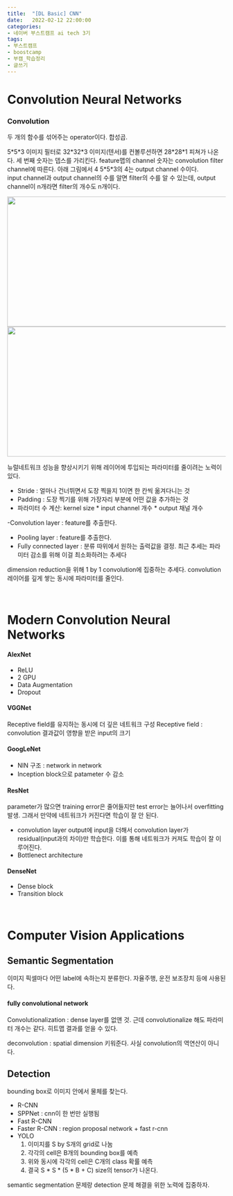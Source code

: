 ```yaml
---
title:  "[DL Basic] CNN"
date:   2022-02-12 22:00:00
categories:
- 네이버 부스트캠프 ai tech 3기
tags:
- 부스트캠프
- boostcamp
- 부캠_학습정리
- 글쓰기
---
```


# Convolution Neural Networks

### Convolution
두 개의 함수를 섞어주는 operator이다. 합성곱.


5\*5\*3 이미지 필터로 32\*32\*3 이미지(텐서)를 컨볼루션하면 28\*28\*1 피쳐가 나온다. 세 번째 숫자는 뎁스를 가리킨다.
feature맵의 channel 숫자는 convolution filter channel에 따른다. 아래 그림에서 4 5\*5\*3의 4는 output channel 수이다.  
input channel과 output channel의 수를 알면 filter의 수를 알 수 있는데, output channel이 n개라면 filter의 개수도 n개이다.

<img src="https://i.imgur.com/qpbpE3o.png" width="600" height="300"/>
<img src="https://i.imgur.com/4OtD20e.png" width="600" height="300"/>




뉴럴네트워크 성능을 향상시키기 위해 레이어에 투입되는 파라미터를 줄이려는 노력이 있다. 

- Stride : 얼마나 건너뛰면서 도장 찍을지 1이면 한 칸씩 옮겨다니는 것
- Padding : 도장 찍기를 위해 가장자리 부분에 어떤 값을 추가하는 것
- 파라미터 수 계산: kernel size * input channel 개수 * output 채널 개수


-Convolution layer : feature를 추출한다.
- Pooling layer : feature를 추출한다.
- Fully connected layer : 분류 따위에서 원하는 출력값을 결정. 최근 추세는 파라미터 감소를 위해 이걸 최소화하려는 추세다

dimension reduction을 위해 1 by 1 convolution에 집중하는 추세다. convolution 레이어를 깊게 쌓는 동시에 파라미터를 줄인다.

<br/>

# Modern Convolution Neural Networks

#### AlexNet
- ReLU
- 2 GPU
- Data Augmentation
- Dropout


#### VGGNet
Receptive field를 유지하는 동시에 더 깊은 네트워크 구성
Receptive field : convolution 결과값이 영향을 받은 input의 크기


#### GoogLeNet
- NIN 구조 : network in network 
- Inception block으로 patameter 수 감소


#### ResNet
parameter가 많으면 training error은 줄어들지만 test error는 늘어나서 overfitting 발생. 그래서 만약에 네트워크가 커진다면 학습이 잘 안 된다.

- convolution layer output에 input을 더해서 convolution layer가 residual(input과의 차이)만 학습한다. 이를 통해 네트워크가 커져도 학습이 잘 이루어진다.
- Bottlenect architecture


#### DenseNet
- Dense block
- Transition block

<br/>

# Computer Vision Applications

## Semantic Segmentation
이미지 픽셀마다 어떤 label에 속하는지 분류한다. 자율주행, 운전 보조장치 등에 사용된다.

#### fully convolutional network
Convolutionalization : dense layer를 없앤 것. 근데 convolutionalize 해도 파라미터 개수는 같다. 히트맵 결과를 얻을 수 있다.

deconvolution : spatial dimension 키워준다. 사실 convolution의 역연산이 아니다.

## Detection
bounding box로 이미지 안에서 물체를 찾는다.

- R-CNN
- SPPNet : cnn이 한 번만 실행됨
- Fast R-CNN
- Faster R-CNN : region proposal network + fast r-cnn
- YOLO
  1. 이미지를 S by S개의 grid로 나눔
  2. 각각의 cell은 B개의 bounding box를 예측
  3. 위와 동시에 각각의 cell은 C개의 class 확률 예측
  4. 결국 S \* S \* (5 \* B + C) size의 tensor가 나온다.

semantic segmentation 문제랑 detection 문제 해결을 위한 노력에 집중하자.

